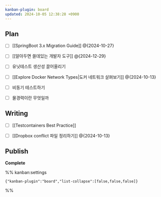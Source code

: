 ```yaml
---
kanban-plugin: board
updated: 2024-10-05 12:38:28 +0900
---
```


## Plan

- [ ] [[SpringBoot 3.x Migration Guide]]
    @{2024-10-27}
- [ ] [[알아두면 쓸데있는 개발자 도구]] @{2024-12-29}
- [ ] 유닛테스트 생산성 끌어올리기
- [ ] [[Explore Docker Network Types|도커 네트워크 살펴보기]] @{2024-10-13}
- [ ] 비동기 테스트하기
- [ ] 물경력이란 무엇일까


## Writing

- [ ] [[Testcontainers Best Practice]]
- [ ] [[Dropbox conflict 파일 정리하기]] @{2024-10-13}


## Publish

**Complete**




%% kanban:settings
```
{"kanban-plugin":"board","list-collapse":[false,false,false]}
```
%%